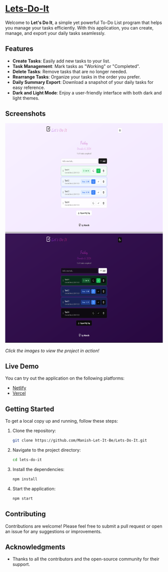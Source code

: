 # [Lets-Do-It](https://taskhandle.netlify.app/)

Welcome to **Let's Do It**, a simple yet powerful To-Do List program that helps you manage your tasks efficiently. With this application, you can create, manage, and export your daily tasks seamlessly.

## Features

- **Create Tasks**: Easily add new tasks to your list.
- **Task Management**: Mark tasks as "Working" or "Completed".
- **Delete Tasks**: Remove tasks that are no longer needed.
- **Rearrange Tasks**: Organize your tasks in the order you prefer.
- **Daily Summary Export**: Download a snapshot of your daily tasks for easy reference.
- **Dark and Light Mode**: Enjoy a user-friendly interface with both dark and light themes.

## Screenshots

<a href="https://taskhandlerr.vercel.app/">
    <img src="Light_UI.png" alt="Light Mode" height="350">
</a>

<a href="https://taskhandlerr.vercel.app/">
    <img src="Dark_UI.png" alt="Light Mode" height="350">
</a>


*Click the images to view the project in action!*

## Live Demo

You can try out the application on the following platforms:

- [Netlify](https://taskhandle.netlify.app/)
- [Vercel](https://taskhandlerr.vercel.app/)

## Getting Started

To get a local copy up and running, follow these steps:

1. Clone the repository:
   ```bash
   git clone https://github.com/Manish-Let-It-Be/Lets-Do-It.git
   ```
2. Navigate to the project directory:
   ```bash
   cd lets-do-it
   ```
3. Install the dependencies:
   ```bash
   npm install
   ```
4. Start the application:
   ```bash
   npm start
   ```

## Contributing

Contributions are welcome! Please feel free to submit a pull request or open an issue for any suggestions or improvements.

## Acknowledgments

- Thanks to all the contributors and the open-source community for their support.
```

